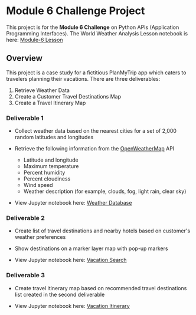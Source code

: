 # Module 6 Challenge Project
This project is for the **Module 6 Challenge** on Python APIs (Application Programming Interfaces). The World Weather Analysis Lesson notebook is here: [Module-6 Lesson](Module-6%20Lesson.md)

## Overview
This project is a case study for a fictitious PlanMyTrip app which caters to travelers planning their vacations.  There are three deliverables:

1. Retrieve Weather Data
2. Create a Customer Travel Destinations Map
3. Create a Travel Itinerary Map

### Deliverable 1
- Collect weather data based on the nearest cities for a set of 2,000 random latitudes and longitudes

- Retrieve the following information from the <a href="https://openweathermap.org/" target="_blank">OpenWeatherMap</a> API
    - Latitude and longitude
    - Maximum temperature
    - Percent humidity
    - Percent cloudiness
    - Wind speed
    - Weather description (for example, clouds, fog, light rain, clear sky)

- View Jupyter notebook here: <a href="Weather_Database/Weather_Database.ipynb" target="_blank">Weather Database</a>

### Deliverable 2
- Create list of travel destinations and nearby hotels based on customer's weather preferences

- Show destinations on a marker layer map with pop-up markers

- View Jupyter notebook here: <a href="Vacation_Search/Vacation_Search.ipynb" target="_blank">Vacation Search</a>


### Deliverable 3
- Create travel itinerary map based on recommended travel destinations list created in the second deliverable

- View Jupyter notebook here: <a href="Vacation_Itinerary/Vacation_Itinerary.ipynb" target="_blank">Vacation Itinerary</a>


